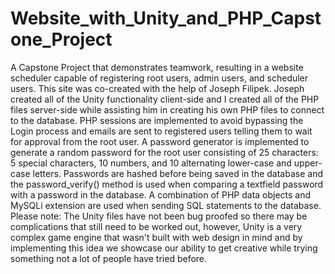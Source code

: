 # Website_with_Unity_and_PHP_Capstone_Project
 A Capstone Project that demonstrates teamwork, resulting in a website scheduler capable of registering root users, admin users, and scheduler users. This site was co-created with the help of Joseph Filipek. Joseph created all of the Unity functionality client-side and I created all of the PHP files server-side while assisting him in creating his own PHP files to connect to the database. PHP sessions are implemented to avoid bypassing the Login process and emails are sent to registered users telling them to wait for approval from the root user. A password generator is implemented to generate a random password for the root user consisting of 25 characters: 5 special characters, 10 numbers, and 10 alternating lower-case and upper-case letters. Passwords are hashed before being saved in the database and the password_verify() method is used when comparing a textfield password with a password in the database. A combination of PHP data objects and MySQLi extension are used when sending SQL statements to the database. Please note: The Unity files have not been bug proofed so there may be complications that still need to be worked out, however, Unity is a very complex game engine that wasn't built with web design in mind and by implementing this idea we showcase our ability to get creative while trying something not a lot of people have tried before.
